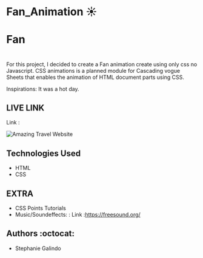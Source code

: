 # Fan_Animation  :sunny:
# Fan <h1> 
For this project, I decided to create a Fan animation create using only css no Javascript.
CSS animations is a planned module for Cascading vogue Sheets that enables the animation of HTML document parts using CSS.

Inspirations: It was a hot day. 

## LIVE LINK 
Link : 

![Amazing Travel Website]()




## Technologies Used 
* HTML
* CSS 


## EXTRA

* CSS Points Tutorials 
* Music/Soundeffects: 
: Link :https://freesound.org/





## Authors :octocat:
* Stephanie Galindo 
 
 
 
 
 
 
